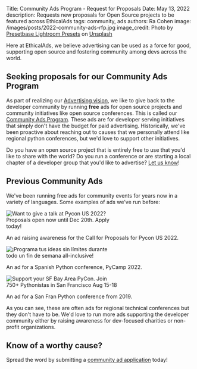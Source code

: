 Title: Community Ads Program - Request for Proposals
Date: May 13, 2022
description: Requests new proposals for Open Source projects to be featured across EthicalAds
tags: community, ads
authors: Ra Cohen
image: /images/posts/2022-community-ads-rfp.jpg
image_credit: <span>Photo by <a href="https://unsplash.com/@presetbase?utm_source=unsplash&utm_medium=referral&utm_content=creditCopyText">Presetbase Lightroom Presets</a> on <a href=" https://unsplash.com/photos/QN6NkYi3CKs?utm_source=unsplash&utm_medium=referral&utm_content=creditCopyText">Unsplash</a></span>


Here at EthicalAds, we believe advertising can be used as a force for good, supporting open source and fostering community among devs across the world.

## Seeking proposals for our Community Ads Program

As part of realizing our [Advertising vision](https://www.ethicalads.io/advertising-vision/?ref=community-ads-rfp), we like to give back to the developer community by running **free** ads for open source projects and community initiatives like open source conferences.
This is called our [Community Ads Program](https://www.ethicalads.io/community-ads/?ref=community-ads-rfp).
These ads are for developer serving initiatives that simply don't have the budget for paid advertising.
Historically, we've been proactive about reaching out to causes that we personally attend like regional python conferences, but we'd love to support other initiatives.

Do you have an open source project that is entirely free to use that you'd like to share with the world?
Do you run a conference or are starting a local chapter of a developer group that you'd like to advertise?
[Let us know](https://www.ethicalads.io/community-ads/?ref=community-ads-rfp)!


## Previous Community Ads

We've been running free ads for community events for years now in a variety of languages.
Some examples of ads we've run before:

<div class="postimage text-center">
  <img src="{static}../images/pages/community-ads-pycon-example.png" alt="Want to give a talk at Pycon US 2022? Proposals open now until Dec 20th. Apply today!" style="max-width: 300px">
  <p>An ad raising awareness for the Call for Proposals for Pycon US 2022.</p>
</div>

<div class="postimage text-center">
  <img src="{static}../images/posts/2022-pycamp.png" alt="¡Programa tus ideas sin límites durante todo un fin de semana all-inclusive!" style="max-width: 300px">
  <p>An ad for a Spanish Python conference, PyCamp 2022.</p>
</div>

<div class="postimage text-center">
  <img src="{static}../images/posts/2019-PyBay.png" alt="Support your SF Bay Area PyCon. Join 750+ Pythonistas in San Francisco Aug 15-18" style="max-width: 300px">
  <p>An ad for a San Fran Python conference from 2019.</p>
</div>

As you can see, these are often ads for regional technical conferences but they don't have to be.
We'd love to run more ads supporting the developer community either by raising awareness for dev-focused charities or non-profit organizations.


## Know of a worthy cause?

Spread the word by submitting a [community ad application](https://www.ethicalads.io/community-ads/?ref=community-ads-rfp) today!
